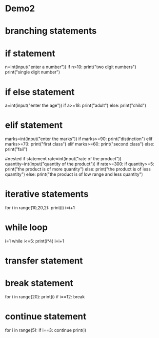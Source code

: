 # Demo2
# branching statements
# if statement
n=int(input("enter a number"))
if n>10:
    print("two digit numbers")
print("single digit number")
# if else statement
a=int(input("enter the age"))
if a>=18:
    print("adult")
else:
    print("child")
# elif statement
marks=int(input("enter the marks"))
if marks>=90:
    print("distinction")
elif marks>=70:
    print("first class")
elif marks>=60:
    print("second class")
else:
    print("fail")

#nested if statement
rate=int(input("rate of the product"))
quantity=int(input("quantity of the product"))
if rate>=300:
    if quantity>=5:
        print("the product is of more quantity")
    else:
        print("the product is of less quantity")
else:
    print("the product is of low range and less quantity")
# iterative statements
for i in range(10,20,2):
    print(i)
    i=i+1
# while loop
i=1
while i<=5:
    print(i*4)
    i=i+1
# transfer statement
# break statement
for i in range(20):
    print(i)
    if i==12:
        break
#  continue statement
for i in range(5):
    if i==3:
        continue
    print(i)



      
